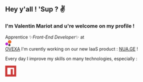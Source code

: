 ## Hey y'all ! 'Sup ? ✌️ 

### I'm Valentin Mariot and u're welcome on my profile !
      
Apprentice ✨*Front-End Developer*✨ at [<img height="20px" style="display: flex; align-item: center; justify-content: center;" src="/oxeva.png" />OVEXA](https://oxeva.fr) I'm curently working on our new IaaS product : [NUA.GE](https://nua.ge) !
       
Every day I improve my skills on many technologies, especially :   

<code><img width="35px" title="NPM" alt="NPM" src="https://raw.githubusercontent.com/github/explore/80688e429a7d4ef2fca1e82350fe8e3517d3494d/topics/npm/npm.png"></code>
